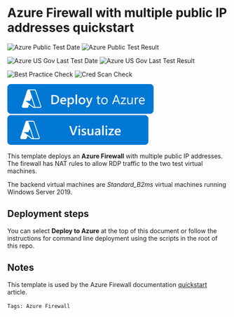 # Azure Firewall with multiple public IP addresses quickstart

![Azure Public Test Date](https://azurequickstartsservice.blob.core.windows.net/badges/fw-docs-qs/PublicLastTestDate.svg)
![Azure Public Test Result](https://azurequickstartsservice.blob.core.windows.net/badges/fw-docs-qs/PublicDeployment.svg)

![Azure US Gov Last Test Date](https://azurequickstartsservice.blob.core.windows.net/badges/fw-docs-qs/FairfaxLastTestDate.svg)
![Azure US Gov Last Test Result](https://azurequickstartsservice.blob.core.windows.net/badges/fw-docs-qs/FairfaxDeployment.svg)

![Best Practice Check](https://azurequickstartsservice.blob.core.windows.net/badges/fw-docs-qs/BestPracticeResult.svg)
![Cred Scan Check](https://azurequickstartsservice.blob.core.windows.net/badges/fw-docs-qs/CredScanResult.svg)

[![Deploy To Azure](https://raw.githubusercontent.com/Azure/azure-quickstart-templates/master/1-CONTRIBUTION-GUIDE/images/deploytoazure.svg?sanitize=true)](https://portal.azure.com/#create/Microsoft.Template/uri/https%3A%2F%2Fraw.githubusercontent.com%2FAzure%2Fazure-quickstart-templates%2Fmaster%2Ffw-docs-qs%2Fazuredeploy.json)  [![Visualize](https://raw.githubusercontent.com/Azure/azure-quickstart-templates/master/1-CONTRIBUTION-GUIDE/images/visualizebutton.svg?sanitize=true)](http://armviz.io/#/?load=https%3A%2F%2Fraw.githubusercontent.com%2FAzure%2Fazure-quickstart-templates%2Fmaster%2Ffw-docs-qs%2Fazuredeploy.json)

This template deploys an **Azure Firewall** with multiple public IP addresses. The firewall has NAT rules to allow RDP traffic to the two test virtual machines.

The backend virtual machines are *Standard_B2ms* virtual machines running Windows Server 2019.

## Deployment steps

You can select **Deploy to Azure** at the top of this document or follow the instructions for command line deployment using the scripts in the root of this repo.

## Notes

This template is used by the Azure Firewall documentation [quickstart](https://docs.microsoft.com/azure/firewall/quick-create-multiple-ip-template) article.

`Tags: Azure Firewall`
